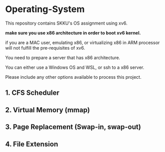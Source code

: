 # Operating-System
This repository contains SKKU's OS assignment using xv6.

**make sure you use x86 architecture in order to boot xv6 kernel.**

if you are a MAC user, emulating x86, or virtualizing x86 in ARM processor will not fulfill the pre-requisites of xv6.

You need to prepare a server that has x86 architecture.

You can either use a Windows OS and WSL, or ssh to a x86 server. 

Please include any other options available to process this project.

## 1. CFS Scheduler

## 2. Virtual Memory (mmap)

## 3. Page Replacement (Swap-in, swap-out)

## 4. File Extension
